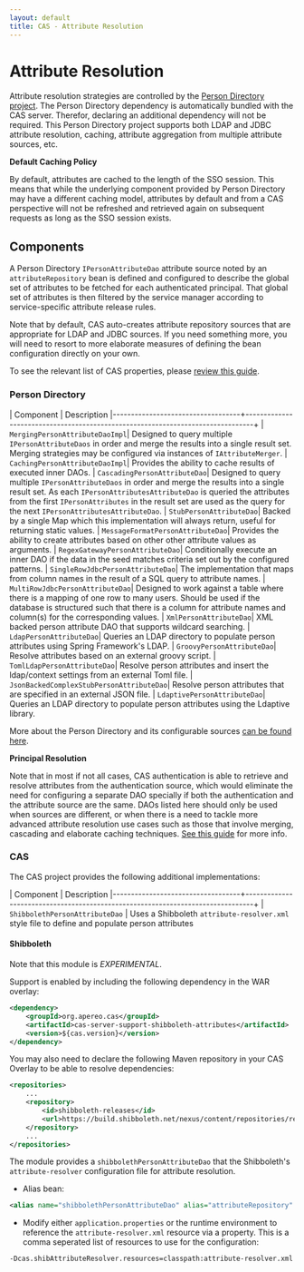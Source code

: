 ```yaml
---
layout: default
title: CAS - Attribute Resolution
---
```


# Attribute Resolution

Attribute resolution strategies are controlled by 
the [Person Directory project](https://github.com/apereo/person-directory). 
The Person Directory dependency is automatically bundled with the CAS server. Therefor, 
declaring an additional dependency will not be required. 
This Person Directory project supports both LDAP and JDBC attribute resolution, 
caching, attribute aggregation from multiple attribute sources, etc.

<div class="alert alert-info"><strong>Default Caching Policy</strong><p>By default, 
attributes are cached to the length of the SSO session. 
This means that while the underlying component provided by Person Directory may have 
a different caching model, attributes by default and from 
a CAS perspective will not be refreshed and retrieved again on subsequent requests 
as long as the SSO session exists.</p></div>


## Components

A Person Directory `IPersonAttributeDao` attribute source noted by an `attributeRepository` bean 
is defined and configured to describe the global set of attributes to be fetched 
for each authenticated principal. That global set of attributes is then filtered by the 
service manager according to service-specific attribute release rules. 

Note that by default, CAS auto-creates attribute repository sources that are appropriate for LDAP and JDBC sources.
If you need something more, you will need to resort to more elaborate measures of defining the bean configuration directly
on your own. 

To see the relevant list of CAS properties, please [review this guide](Configuration-Properties.html).

### Person Directory

| Component         					| Description 
|-----------------------------------+--------------------------------------------------------------------------------+
| `MergingPersonAttributeDaoImpl`| Designed to query multiple `IPersonAttributeDaos` in order and merge the results into a single result set. Merging strategies may be configured via instances of `IAttributeMerger`.
| `CachingPersonAttributeDaoImpl`| Provides the ability to cache results of executed inner DAOs.
| `CascadingPersonAttributeDao`| Designed to query multiple `IPersonAttributeDaos` in order and merge the results into a single result set. As each `IPersonAttributesAttributeDao` is queried the attributes from the first `IPersonAttributes` in the result set are used as the query for the next `IPersonAttributesAttributeDao`. 
| `StubPersonAttributeDao`| Backed by a single Map which this implementation will always return, useful for returning static values.
| `MessageFormatPersonAttributeDao`| Provides the ability to create attributes based on other other attribute values as arguments.
| `RegexGatewayPersonAttributeDao`| Conditionally execute an inner DAO if the data in the seed matches criteria set out by the configured patterns.
| `SingleRowJdbcPersonAttributeDao`| The implementation that maps from column names in the result of a SQL query to attribute names.
| `MultiRowJdbcPersonAttributeDao`| Designed to work against a table where there is a mapping of one row to many users. Should be used if the database is structured such that there is a column for attribute names and column(s) for the corresponding values.
| `XmlPersonAttributeDao`| XML backed person attribute DAO that supports wildcard searching.
| `LdapPersonAttributeDao`| Queries an LDAP directory to populate person attributes using Spring Framework's LDAP.
| `GroovyPersonAttributeDao`| Resolve attributes based on an external groovy script.
| `TomlLdapPersonAttributeDao`| Resolve person attributes and insert the ldap/context settings from an external Toml file. 
| `JsonBackedComplexStubPersonAttributeDao`| Resolve person attributes that are specified in an external JSON file.
| `LdaptivePersonAttributeDao`| Queries an LDAP directory to populate person attributes using the Ldaptive library.

More about the Person Directory and its configurable sources [can be found here](https://github.com/apereo/person-directory).

<div class="alert alert-info"><strong>Principal Resolution</strong><p>Note that in most if not all cases, 
CAS authentication is able to retrieve and resolve attributes from the authentication source, which would 
eliminate the need for configuring a separate DAO specially if both the authentication and the attribute source are the same. 
DAOs listed here should only be used when sources are different, or when there is a need to tackle more advanced attribute 
resolution use cases such as those that involve merging, cascading and elaborate 
caching techniques. <a href="../installation/Configuring-Principal-Resolution.html">See this guide</a> for more info.</p></div>


### CAS

The CAS project provides the following additional implementations:

| Component         					| Description 
|-----------------------------------+--------------------------------------------------------------------------------+
| `ShibbolethPersonAttributeDao` | Uses a Shibboleth `attribute-resolver.xml` style file to define and populate person attributes

#### Shibboleth

Note that this module is *EXPERIMENTAL*.

Support is enabled by including the following dependency in the WAR overlay:

```xml
<dependency>
    <groupId>org.apereo.cas</groupId>
    <artifactId>cas-server-support-shibboleth-attributes</artifactId>
    <version>${cas.version}</version>
</dependency>
```

You may also need to declare the following Maven repository in your 
CAS Overlay to be able to resolve dependencies:

```xml
<repositories>
    ...
    <repository>
        <id>shibboleth-releases</id>
        <url>https://build.shibboleth.net/nexus/content/repositories/releases</url>
    </repository>
    ...
</repositories>
```

The module provides a `shibbolethPersonAttributeDao` that the Shibboleth's `attribute-resolver` configuration file for attribute resolution.

- Alias bean:

```xml
<alias name="shibbolethPersonAttributeDao" alias="attributeRepository" />
```

- Modify either `application.properties` or the runtime environment 
to reference the `attribute-resolver.xml` resource via a property. This is a
comma seperated list of resources to use for the configuration:

```shell
-Dcas.shibAttributeResolver.resources=classpath:attribute-resolver.xml
```
